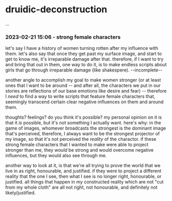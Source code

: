 # druidic-deconstruction

...

### 2023-02-21 15:06 - strong female characters

let's say I have a history of women turning rotten after my influence with them. let's also say that once they get past my surface image, and start to get to know me, it's irreparable damage after that. therefore, if I want to try and bring that out in them, one way to do it, is to make endless scripts about girls that go through irreparable damage (like shakespere). --incomplete--

another angle to accomplish my goal to make women stronger (or at least ones that I want to be around -- and after all, the characters we put in our stories are reflections of our base emotions like desire and fear) -- therefore I *need* to find a way to write scripts that feature female characters that, seemingly transcend certain clear negative influences on them and around them.

thoughts? feelings? do you think it's possible? my personal opinion on it is that it *is* possible, but it's not something I actually want. here's why: in the game of images, whomever broadcasts the strongest is the dominant image that's perceived, therefore, I always want to be the strongest projector of my image, so that it's not perceived the *reality* of the charactor. if these strong female characters that I wanted to make were able to project stronger than me, they *would* be strong and would overcome negative influences, but they would also see through me.

another way to look at it, is that we're all trying to prove the world that we live in as right, honourable, and justified. if they were to project a different reality that the one I see, then what I see is no longer right, honourable, or justified. all things that happen in my constructed reality which are not "cut from my whole cloth" are all not right, not honourable, and definitely not likely/justified.

